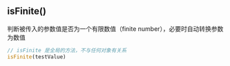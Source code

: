 
## isFinite()
判断被传入的参数值是否为一个有限数值（finite number），必要时自动转换参数为数值

```js
// isFinite 是全局的方法，不与任何对象有关系
isFinite(testValue)
```